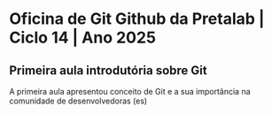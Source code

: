 # Oficina de Git Github da Pretalab | Ciclo 14 | Ano 2025

## Primeira aula introdutória sobre Git

A primeira aula apresentou conceito de Git e a sua importância na comunidade de desenvolvedoras (es)
